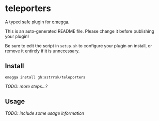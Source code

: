 <!--

When uploading your plugin to github/gitlab
start your repo name with "omegga-"

example: https://github.com/astrsk/omegga-teleporters

Your plugin will be installed via omegga install gh:astrsk/teleporters

-->

# teleporters

A typed safe plugin for [omegga](https://github.com/brickadia-community/omegga).

This is an auto-generated README file. Please change it before publishing your plugin!

Be sure to edit the script in `setup.sh` to configure your plugin on install, or
remove it entirely if it is unnecessary.

## Install

`omegga install gh:astrrsk/teleporters`

_TODO: more steps...?_

## Usage

_TODO: include some usage information_
